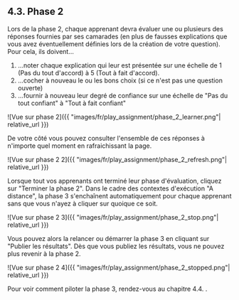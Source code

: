 ## 4.3. Phase 2

Lors de la phase 2, chaque apprenant devra évaluer une ou plusieurs des réponses fournies par ses camarades (en plus de fausses explications que vous avez éventuellement définies lors de la création de votre question). Pour cela, ils doivent...
1. ...noter chaque explication qui leur est présentée sur une échelle de 1 (Pas du tout d'accord) à 5 (Tout à fait d'accord).
2. ...cocher à nouveau le ou les bons choix (si ce n'est pas une question ouverte)
3. ...fournir à nouveau leur degré de confiance sur une échelle de "Pas du tout confiant" à "Tout à fait confiant"

![Vue sur phase 2]({{ "images/fr/play_assignment/phase_2_learner.png"| relative_url }})

De votre côté vous pouvez consulter l'ensemble de ces réponses à n'importe quel moment en rafraichissant la page.

![Vue sur phase 2 2]({{ "images/fr/play_assignment/phase_2_refresh.png"| relative_url }})

Lorsque tout vos apprenants ont terminé leur phase d'évaluation, cliquez sur "Terminer la phase 2". Dans le cadre des contextes d'exécution "A distance", la phase 3 s'enchaînent automatiquement pour chaque apprenant sans que vous n'ayez à cliquer sur quoique ce soit.

![Vue sur phase 2 3]({{ "images/fr/play_assignment/phase_2_stop.png"| relative_url }})

Vous pouvez alors la relancer ou démarrer la phase 3 en cliquant sur "Publier les résultats". Dès que vous publiez les résultats, vous ne pouvez plus revenir à la phase 2.

![Vue sur phase 2 4]({{ "images/fr/play_assignment/phase_2_stopped.png"| relative_url }})

Pour voir comment piloter la phase 3, rendez-vous au chapitre 4.4. .
